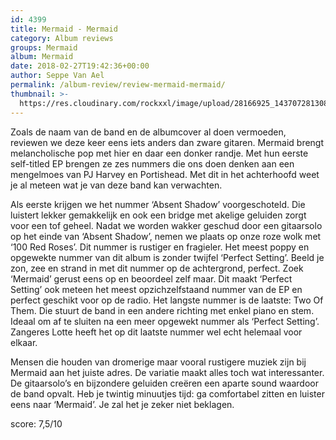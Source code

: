 ```yaml
---
id: 4399
title: Mermaid - Mermaid
category: Album reviews
groups: Mermaid
album: Mermaid
date: 2018-02-27T19:42:36+00:00
author: Seppe Van Ael
permalink: /album-review/review-mermaid-mermaid/
thumbnail: >-
  https://res.cloudinary.com/rockxxl/image/upload/28166925_1437072813088149_4335831181605602990_n.jpg
---
```

Zoals de naam van de band en de albumcover al doen vermoeden, reviewen we deze keer eens iets anders dan zware gitaren. Mermaid brengt melancholische pop met hier en daar een donker randje. Met hun eerste self-titled EP brengen ze zes nummers die ons doen denken aan een mengelmoes van PJ Harvey en Portishead. Met dit in het achterhoofd weet je al meteen wat je van deze band kan verwachten.

Als eerste krijgen we het nummer ‘Absent Shadow’ voorgeschoteld. Die luistert lekker gemakkelijk en ook een bridge met akelige geluiden zorgt voor een tof geheel. Nadat we worden wakker geschud door een gitaarsolo op het einde van ‘Absent Shadow’, nemen we plaats op onze roze wolk met ‘100 Red Roses’. Dit nummer is rustiger en fragieler. Het meest poppy en opgewekte nummer van dit album is zonder twijfel ‘Perfect Setting’. Beeld je zon, zee en strand in met dit nummer op de achtergrond, perfect. Zoek ‘Mermaid’ gerust eens op en beoordeel zelf maar. Dit maakt ‘Perfect Setting’ ook meteen het meest opzichzelfstaand nummer van de EP en perfect geschikt voor op de radio. Het langste nummer is de laatste: Two Of Them. Die stuurt de band in een andere richting met enkel piano en stem. Ideaal om af te sluiten na een meer opgewekt nummer als ‘Perfect Setting’. Zangeres Lotte heeft het op dit laatste nummer wel echt helemaal voor elkaar.

Mensen die houden van dromerige maar vooral rustigere muziek zijn bij Mermaid aan het juiste adres. De variatie maakt alles toch wat interessanter. De gitaarsolo’s en bijzondere geluiden creëren een aparte sound waardoor de band opvalt. Heb je twintig minuutjes tijd: ga comfortabel zitten en luister eens naar ‘Mermaid’. Je zal het je zeker niet beklagen.

score: 7,5/10
